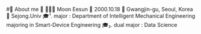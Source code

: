 #👑 About me 👑
🙋🏻‍♀️ Moon Eesun
🎂 2000.10.18
🏡 Gwangjin-gu, Seoul, Korea
🏫 Sejong.Univ
🎓¹. major : Department of Intelligent Mechanical Engineering majoring in Smart-Device Engineering
🎓₂. dual major : Data Science


<!---
MoonEeSun/MoonEeSun is a ✨ special ✨ repository because its `README.md` (this file) appears on your GitHub profile.
You can click the Preview link to take a look at your changes.
--->
